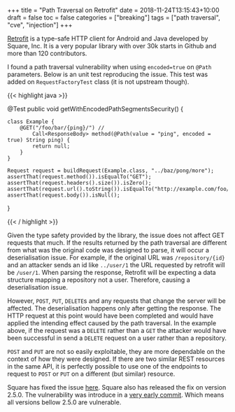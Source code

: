 +++
title = "Path Traversal on Retrofit"
date = 2018-11-24T13:15:43+10:00
draft = false
toc = false
categories = ["breaking"]
tags = ["path traversal", "cve", "injection"]
+++

[Retrofit](https://github.com/square/retrofit/) is a type-safe HTTP client for Android and Java developed by Square, Inc. It is a very popular library with over 30k starts in Github and more than 120 contributors.

I found a path traversal vulnerability when using `encoded=true` on `@Path` parameters. Below is an unit test reproducing the issue. This test was added on `RequestFactoryTest` class (it is not upstream though).

<!--more-->

{{< highlight java  >}}

@Test public void getWithEncodedPathSegmentsSecurity() {

    class Example {
        @GET("/foo/bar/{ping}/") //
            Call<ResponseBody> method(@Path(value = "ping", encoded = true) String ping) {
            return null;
        }
    }

    Request request = buildRequest(Example.class, "../baz/pong/more");
    assertThat(request.method()).isEqualTo("GET");
    assertThat(request.headers().size()).isZero();
    assertThat(request.url().toString()).isEqualTo("http://example.com/foo/baz/pong/more/");
    assertThat(request.body()).isNull();
}

{{< / highlight >}}


Given the type safety provided by the library, the issue does not affect GET requests that much. If the results returned by the path traversal are different from what was the original code was designed to parse, it will occur a deserialisation issue. For example, if the original URL was `/repository/{id}` and an attacker sends an id like `../user/1` the URL requested by retrofit will be `/user/1`. When parsing the response, Retrofit will be expecting a data structure mapping a repository not a user. Therefore, causing a deserialisation issue.


However, `POST`, `PUT`, `DELETE`s and any requests that change the server will be affected. The deserialisation happens only after getting the response. The HTTP request at this point would have been completed and would have applied the intending effect caused by the path traversal. In the example above, if the request was a `DELETE` rather than a `GET` the attacker would have been successful in send a `DELETE` request on a user rather than a repository.


`POST` and `PUT` are not so easily exploitable, they are more dependable on the context of how they were designed. If there are two similar REST resources in the same API, it is perfectly possible to use one of the endpoints to request to `POST` or `PUT` on a different (but similar) resource.


Square has fixed the issue [here](https://github.com/square/retrofit/commit/b9a7f6ad72073ddd40254c0058710e87a073047d). Square also has released the fix on version 2.5.0. The vulnerability was introduce in a [very early commit](https://github.com/square/retrofit/commit/01d6fb1a133cea6fac18f2ef1ecab1cbee86b569). Which means all versions bellow 2.5.0 are vulnerable.
